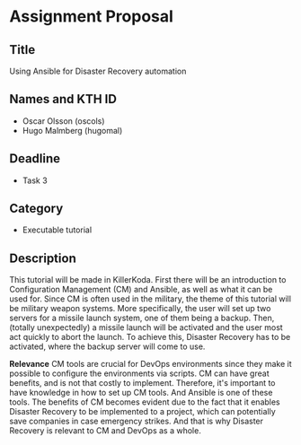 # Assignment Proposal

## Title

Using Ansible for Disaster Recovery automation

## Names and KTH ID

- Oscar Olsson (oscols)
- Hugo Malmberg (hugomal)

## Deadline

- Task 3

## Category

- Executable tutorial

## Description
This tutorial will be made in KillerKoda. First there will be an introduction to Configuration Management (CM) and Ansible, as well as what it can be used for. Since CM is often used in the military, the theme of this tutorial will be military weapon systems. More specifically, the user will set up two servers for a missile launch system, one of them being a backup. Then, (totally unexpectedly) a missile launch will be activated and the user most act quickly to abort the launch. To achieve this, Disaster Recovery has to be activated, where the backup server will come to use. 

**Relevance**
CM tools are crucial for DevOps environments since they make it possible to configure the environments via scripts. CM can have great benefits, and is not that costly to implement. Therefore, it's important to have knowledge in how to set up CM tools. And Ansible is one of these tools. The benefits of CM becomes evident due to the fact that it enables Disaster Recovery to be implemented to a project, which can potentially save companies in case emergency strikes. And that is why Disaster Recovery is relevant to CM and DevOps as a whole.